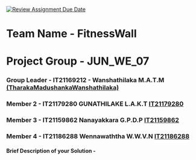 [![Review Assignment Due Date](https://classroom.github.com/assets/deadline-readme-button-24ddc0f5d75046c5622901739e7c5dd533143b0c8e959d652212380cedb1ea36.svg)](https://classroom.github.com/a/2d9khxo6)


# Team Name - FitnessWall
# Project Group - JUN_WE_07
### Group Leader - IT21169212 - Wanshathilaka M.A.T.M [(TharakaMadushankaWanshathilaka)](https://github.com/TharakaMadushankaWanshathilaka)
### Member 2 - IT21179280 GUNATHILAKE L.A.K.T [IT21179280](https://github.com/IT21179280)
### Member 3 - IT21159862 Nanayakkara G.P.D.P [IT21159862](https://github.com/IT21159862)
### Member 4 - IT21186288 Wennawaththa W.W.V.N [IT21186288](https://github.com/IT21186288)

#### Brief Description of your Solution - <TBD>

